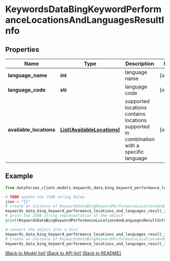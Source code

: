 # KeywordsDataBingKeywordPerformanceLocationsAndLanguagesResultInfo


## Properties

Name | Type | Description | Notes
------------ | ------------- | ------------- | -------------
**language_name** | **int** | language name | [optional] 
**language_code** | **str** | language code | [optional] 
**available_locations** | [**List[AvailableLocations]**](AvailableLocations.md) | supported locations contains locations supported in combination with a specific language | [optional] 

## Example

```python
from dataforseo_client.models.keywords_data_bing_keyword_performance_locations_and_languages_result_info import KeywordsDataBingKeywordPerformanceLocationsAndLanguagesResultInfo

# TODO update the JSON string below
json = "{}"
# create an instance of KeywordsDataBingKeywordPerformanceLocationsAndLanguagesResultInfo from a JSON string
keywords_data_bing_keyword_performance_locations_and_languages_result_info_instance = KeywordsDataBingKeywordPerformanceLocationsAndLanguagesResultInfo.from_json(json)
# print the JSON string representation of the object
print(KeywordsDataBingKeywordPerformanceLocationsAndLanguagesResultInfo.to_json())

# convert the object into a dict
keywords_data_bing_keyword_performance_locations_and_languages_result_info_dict = keywords_data_bing_keyword_performance_locations_and_languages_result_info_instance.to_dict()
# create an instance of KeywordsDataBingKeywordPerformanceLocationsAndLanguagesResultInfo from a dict
keywords_data_bing_keyword_performance_locations_and_languages_result_info_form_dict = keywords_data_bing_keyword_performance_locations_and_languages_result_info.from_dict(keywords_data_bing_keyword_performance_locations_and_languages_result_info_dict)
```
[[Back to Model list]](../README.md#documentation-for-models) [[Back to API list]](../README.md#documentation-for-api-endpoints) [[Back to README]](../README.md)


